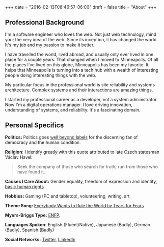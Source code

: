 +++
date = "2016-02-13T08:46:57-06:00"
draft = false
title = "About"
+++

## Professional Background

I'm a software engineer who loves the web. Not just web technology, mind you; the very idea of the web. Since its inception, it has changed the world. It's my job and my passion to make it better.

I have travelled the world, lived abroad, and usually only ever lived in one place for a couple years. That changed when I moved to Minneapolis. Of all the places I've lived on this globe, Minneapolis has been my favorite. It helps that Minneapolis is turning into a tech hub with a wealth of interesting people doing interesting things with the web.

My particular focus in the professional world is site reliability and systems architecture. Complex systems and their interactions are amazing things.

I started my professional career as a developer, not a system administrator. Now I'm a digital operations manager. I love driving innovation, understanding of systems, and reliability. It's a fascinating domain.

## Personal Specifics

__Politics:__ Politics goes [well beyond labels](http://www.the-american-interest.com/2016/02/17/the-seven-habits-of-highly-depolarizing-people/) for the discerning fan of democracy and the human condition.

__Religion:__ I identify greatly with this quote attributed to late Czech statesman Václav Havel:

> Seek the company of those who search for truth; run from those who have found it.

__Causes I Care About:__ Gender equality, freedom of expression and identity, [basic human rights](http://www.un.org/en/universal-declaration-human-rights/)

__Hobbies:__ Gaming (PC and tabletop), volunteering, writing, art

__Theme Song:__ [Everybody Wants to Rule the World by Tears for Fears](https://www.youtube.com/watch?v=ST86JM1RPl0)

__Myers-Briggs Type:__ [ENFP](http://www.humanmetrics.com/personality/enfp).

__Languages Spoken:__ English (Fluent/Native), Japanese (Badly), German (Badly), Spanish (Badly)

__Social Networks:__ [Twitter](https://twitter.com/bovermyer), [LinkedIn](https://www.linkedin.com/in/benovermyer/)

